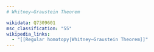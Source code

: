 ```yaml
---
# Whitney–Graustein Theorem

wikidata: Q7309601
msc_classification: "55"
wikipedia_links:
  - "[[Regular homotopy|Whitney–Graustein Theorem]]"
---
```

